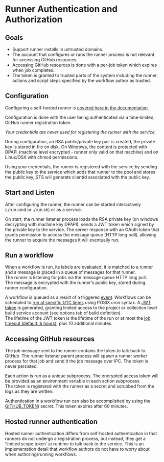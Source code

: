 # Runner Authentication and Authorization

## Goals
  - Support runner installs in untrusted domains.
  - The account that configures or runs the runner process is not relevant for accessing GitHub resources.
  - Accessing GitHub resources is done with a per-job token which expires when job completes.
  - The token is granted to trusted parts of the system including the runner, actions and script steps specified by the workflow author as trusted. 

## Configuration

Configuring a self-hosted runner is [covered here in the documentation](https://help.github.com/en/actions/hosting-your-own-runners/adding-self-hosted-runners).

Configuration is done with the user being authenticated via a time-limited, GitHub runner registration token.

*Your credentials are never used for registering the runner with the service.*

During configuration, an RSA public/private key pair is created, the private key is stored in file on disk. On Windows, the content is protected with DPAPI (machine level encrypted - runner only valid on that machine) and on Linux/OSX with chmod permissions.

Using your credentials, the runner is registered with the service by sending the public key to the service which adds that runner to the pool and stores the public key, STS will generate clientId associated with the public key.

## Start and Listen

After configuring the runner, the runner can be started interactively (./run.cmd or ./run.sh) or as a service.

On start, the runner listener process loads the RSA private key (on windows decrypting with machine key DPAPI), sends a JWT token which signed by the private key to the service.
The server response with an OAuth token that grants permission to access the message queue (HTTP long poll), allowing the runner to acquire the messages it will eventually run.

## Run a workflow

When a workflow is run, its labels are evaluated, it is matched to a runner and a message is placed in a queue of messages for that runner.  
The runner is listening for jobs via the message queue HTTP long poll.  
The message is encrypted with the runner's public key, stored during runner configuration.  

A workflow is queued as a result of a triggered [event](https://help.github.com/en/actions/reference/events-that-trigger-workflows). Workflows can be scheduled to [run at specific UTC times](https://help.github.com/en/actions/reference/events-that-trigger-workflows#scheduled-events-schedule) using POSIX cron syntax.
A [JWT token](http://self-issued.info/docs/draft-ietf-oauth-json-web-token.html) is generated, granting limited access to the project or collection level build service account (see options tab of build definition).  
The lifetime of the JWT token is the lifetime of the run or at most the [job timeout (default: 6 hours)](https://help.github.com/en/actions/reference/workflow-syntax-for-github-actions#jobsjob_idtimeout-minutes), plus 10 additional minutes.

## Accessing GitHub resources

The job message sent to the runner contains the token to talk back to GitHub.
The runner listener parent process will spawn a runner worker process for that job and send it the job message over IPC.
The token is never persisted.

Each action is run as a unique subprocess.
The encrypted access token will be provided as an environment variable in each action subprocess.  
The token is registered with the runner as a secret and scrubbed from the logs as they are written.

Authentication in a workflow run can also be accomplished by using the [GITHUB_TOKEN](https://help.github.com/en/actions/configuring-and-managing-workflows/authenticating-with-the-github_token#about-the-github_token-secret)) secret. This token expires after 60 minutes.

## Hosted runner authentication

Hosted runner authentication differs from self-hosted authentication in that runners do not undergo a registration process, but instead, they get a 'limited scope token' at runtime to talk back to the service. This is an implementation detail that workflow authors do not have to worry about when authoring/running workflows.